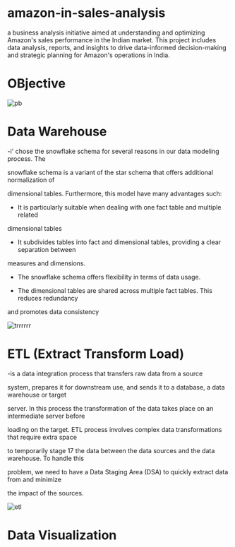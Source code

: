 # amazon-in-sales-analysis
a business analysis initiative aimed at understanding and optimizing Amazon's sales performance in the Indian market. This project includes data analysis, reports, and insights to drive data-informed decision-making and strategic planning for Amazon's operations in India.

# OBjective
![pb](https://github.com/Benalayanaim/amazon-in-sales-analysis/assets/98695786/6cde82e2-2bd9-4e17-b67e-b50e447c49da)

# Data Warehouse
-i' chose the  snowflake schema for several reasons in our data modeling process. The

snowflake schema is a variant of the star schema that offers additional normalization of

dimensional tables. Furthermore, this model have many advantages such:

- It is particularly suitable when dealing with one fact table and multiple related

dimensional tables

- It subdivides tables into fact and dimensional tables, providing a clear separation between

measures and dimensions.

- The snowflake schema offers flexibility in terms of data usage.

- The dimensional tables are shared across multiple fact tables. This reduces redundancy

and promotes data consistency

![trrrrrr](https://github.com/Benalayanaim/amazon-in-sales-analysis/assets/98695786/f15aea35-a816-490c-a39e-ffcefe0a2fe8)

# ETL (Extract Transform Load) 

-is a data integration process that transfers raw data from a source

system, prepares it for downstream use, and sends it to a database, a data warehouse or target

server. In this process the transformation of the data takes place on an intermediate server before

loading on the target. ETL process involves complex data transformations that require extra space

to temporarily stage 17 the data between the data sources and the data warehouse. To handle this

problem, we need to have a Data Staging Area (DSA) to quickly extract data from and minimize

the impact of the sources.

![etl](https://github.com/Benalayanaim/amazon-in-sales-analysis/assets/98695786/c6e07b3e-f83e-40fd-ab5b-b488b837a4f8)


# Data Visualization
